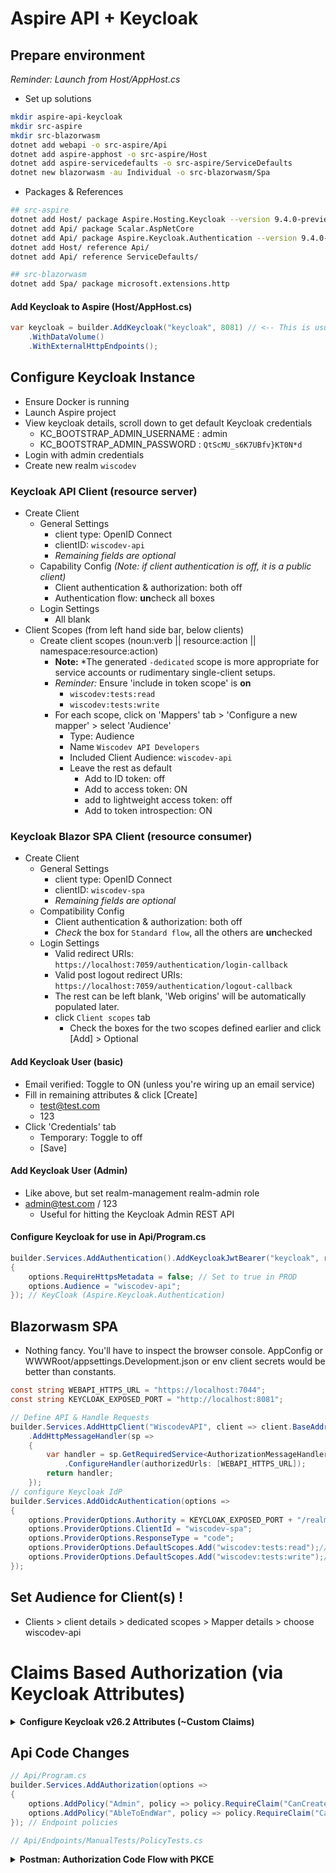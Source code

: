 # Aspire API + Keycloak 

## Prepare environment
*Reminder: Launch from Host/AppHost.cs*

- Set up solutions
```bash
mkdir aspire-api-keycloak
mkdir src-aspire
mkdir src-blazorwasm
dotnet add webapi -o src-aspire/Api
dotnet add aspire-apphost -o src-aspire/Host
dotnet add aspire-servicedefaults -o src-aspire/ServiceDefaults
dotnet new blazorwasm -au Individual -o src-blazorwasm/Spa
```

- Packages & References
```bash
## src-aspire
dotnet add Host/ package Aspire.Hosting.Keycloak --version 9.4.0-preview.1.25378.8
dotnet add Api/ package Scalar.AspNetCore
dotnet add Api/ package Aspire.Keycloak.Authentication --version 9.4.0-preview.1.25378.8 
dotnet add Host/ reference Api/
dotnet add Api/ reference ServiceDefaults/

## src-blazorwasm
dotnet add Spa/ package microsoft.extensions.http
```  

#### Add Keycloak to Aspire (Host/AppHost.cs)
```csharp
var keycloak = builder.AddKeycloak("keycloak", 8081) // <-- This is usually 8080
    .WithDataVolume()
    .WithExternalHttpEndpoints();
```


## Configure Keycloak Instance 
- Ensure Docker is running
- Launch Aspire project
- View keycloak details, scroll down to get default Keycloak credentials
  - KC_BOOTSTRAP_ADMIN_USERNAME : admin
  - KC_BOOTSTRAP_ADMIN_PASSWORD : `QtScMU_s6K7UBfv}KT0N*d`
- Login with admin credentials
- Create new realm `wiscodev` 

###  Keycloak API Client (resource server)
- Create Client
  - General Settings
    - client type: OpenID Connect
    - clientID: `wiscodev-api` 
    - *Remaining fields are optional*
  - Capability Config *(Note: if client authentication is off, it is a public client)*
    - Client authentication & authorization: both off
    - Authentication flow: **un**check all boxes
  - Login Settings
    - All blank
- Client Scopes (from left hand side bar, below clients)
  - Create client scopes (noun:verb || resource:action || namespace:resource:action)
    - **Note:** *The generated `-dedicated` scope is more appropriate for service accounts or rudimentary single-client setups.
    - *Reminder:* Ensure 'include in token scope' is **on**
      - `wiscodev:tests:read`
      - `wiscodev:tests:write`
    - For each scope, click on 'Mappers' tab > 'Configure a new mapper' > select 'Audience'
      - Type: Audience
      - Name `Wiscodev API Developers`
      - Included Client Audience: `wiscodev-api`
      - Leave the rest as default
        - Add to ID token: off
        - Add to access token: ON
        - add to lightweight access token: off
        - Add to token introspection: ON


### Keycloak Blazor SPA Client (resource consumer)
- Create Client
  - General Settings
    - client type: OpenID Connect
    - clientID: `wiscodev-spa`
    - *Remaining fields are optional*
  - Compatibility Config
    - Client authentication & authorization: both off
    - *Check* the box for `Standard flow`, all the others are **un**checked
  - Login Settings
    - Valid redirect URIs: `https://localhost:7059/authentication/login-callback`
    - Valid post logout redirect URIs: `https://localhost:7059/authentication/logout-callback`
    - The rest can be left blank, 'Web origins' will be automatically populated later.
    - click `Client scopes` tab
      - Check the boxes for the two scopes defined earlier and click [Add] > Optional

#### Add Keycloak User (basic)
- Email verified: Toggle to ON (unless you're wiring up an email service)
- Fill in remaining attributes & click [Create]
  - test@test.com
  - 123
- Click 'Credentials' tab
  - Temporary: Toggle to off
  - [Save]
#### Add Keycloak User (Admin) 
- Like above, but set realm-management realm-admin role
- admin@test.com / 123
  - Useful for hitting the Keycloak Admin REST API 


#### Configure Keycloak for use in Api/Program.cs
```csharp
builder.Services.AddAuthentication().AddKeycloakJwtBearer("keycloak", realm: "wiscodev", options =>
{
    options.RequireHttpsMetadata = false; // Set to true in PROD
    options.Audience = "wiscodev-api";
}); // KeyCloak (Aspire.Keycloak.Authentication)
```

## Blazorwasm SPA
- Nothing fancy. You'll have to inspect the browser console. AppConfig or WWWRoot/appsettings.Development.json or env client secrets would be better than constants.
```csharp
const string WEBAPI_HTTPS_URL = "https://localhost:7044";
const string KEYCLOAK_EXPOSED_PORT = "http://localhost:8081";

// Define API & Handle Requests
builder.Services.AddHttpClient("WiscodevAPI", client => client.BaseAddress = new Uri(WEBAPI_HTTPS_URL))
    .AddHttpMessageHandler(sp =>
    {
        var handler = sp.GetRequiredService<AuthorizationMessageHandler>()
            .ConfigureHandler(authorizedUrls: [WEBAPI_HTTPS_URL]); 
        return handler;
    });
// configure Keycloak IdP
builder.Services.AddOidcAuthentication(options =>
{
    options.ProviderOptions.Authority = KEYCLOAK_EXPOSED_PORT + "/realms/wiscodev";
    options.ProviderOptions.ClientId = "wiscodev-spa";
    options.ProviderOptions.ResponseType = "code";
    options.ProviderOptions.DefaultScopes.Add("wiscodev:tests:read");//
    options.ProviderOptions.DefaultScopes.Add("wiscodev:tests:write");//
});
```

## Set Audience for Client(s) !
- Clients > client details > dedicated scopes > Mapper details > choose wiscodev-api

# Claims Based Authorization (via Keycloak Attributes)
<details>
  <summary><strong>Configure Keycloak v26.2 Attributes (~Custom Claims)</strong></summary>

  ### 1. Define the Attribute in the User Profile Schema
  This makes the attribute available across the realm.

  1.  Go to **Realm Settings** -> **User profile** tab.
  2.  Click **Create attribute**.
  3.  Fill out the form:
      *   **Attribute[Name]:** `CanCreateWhirledPeas` (Machine-readable name for your API/mappers).
      *   **Display name:** `Can create whirled peas` (Friendly label for the UI).
      *   **Enabled when:** `Always`.
      *   **Required:** `off`.
      *   **Permissions -> Who can view?:** `Admin only`.
      *   **Permissions -> Who can edit?:** `Admin only`.
  4.  Click **Save**. Repeat for other custom claims.

  ### 2. Map User Attribute to the Token
  This ensures the attribute is included in the JWT when a user logs in.

  > **TLDR;** @ Keycloak > Realm > Clients >  Client Scopes > *profile* > Mappers > Add Mapper > User Attribute


  1.  Click the **Client Scopes** tab.
  2.  Click the **`profile`** scope in the list. (will be hyperlinked, if not you're in the wrong view)
  3.  On the `profile` scope's page, click its **Mappers** tab.
  4.  Click **Add mapper** {by configuration / configure a new mapper... depends on prior config}.
  > Steps won't be a 100% match if you have a `-dedicated` client, they're similar though :exclamation: TODO: *clean-up docs*
  5.  Select **By configuration** -> **User Attribute** : *Map a custom user attribute to a token claim*.
  6.  Fill out the form:
      *   **Name:** `CanCreateWhirledPeas` (A descriptive name for this mapper).
      *   **User Attribute:** `CanCreateWhirledPeas` (dropdown to the key from the user profile schema).
      *   **Token Claim Name:** `CanCreateWhirledPeas` (The name of the claim in the JWT).
      *   **Claim JSON Type:** `boolean`
      *   **Add to access token, add to ID token, add to userinfo, add to token introspection:** **ON**
        - The rest are off
  7.  Click **Save**.

  ### 3. Edit the Attribute for a Specific User
  Now you can grant the permission to a user.

  1.  Go to **Users** and select the user to edit.
  2.  On the user's **Details** tab, you will see a new field with the display name you created (e.g., "Can Delete Quote").
  3.  Enter the value (e.g., `true`) and click **Save**.

</details>


## Api Code Changes
```csharp
// Api/Program.cs
builder.Services.AddAuthorization(options =>
{
    options.AddPolicy("Admin", policy => policy.RequireClaim("CanCreateQuote", "true"));
    options.AddPolicy("AbleToEndWar", policy => policy.RequireClaim("CanCreateWhirledPeas", "true"));
}); // Endpoint policies

// Api/Endpoints/ManualTests/PolicyTests.cs

```


<details>
  <summary><strong>Postman: Authorization Code Flow with PKCE</strong></summary>

  **Notes:**
  - Configure web origins in Keycloak to prevent CORS issues with tools like Scalar. Ex: `https://localhost:7114`

  #### Step 1: Configure Your Keycloak Client for Postman

  First, you need to tell Keycloak about Postman by configuring a client that is allowed to use this flow.

  1.  **Navigate to your Keycloak Realm** and go to **Clients**.
  2.  Create a new client (e.g., `wiscodev-postman`).
  3.  **Ensure Client authentication is OFF**. This configures it as a `public` client, which is correct for a tool like Postman.
  4.  In the client settings, ensure:
      *   **Standard flow:** Must be **ON** / checked.
  5.  **Set the Valid redirect URI:** This is the most critical step. Add the official Postman callback URL:
      *   `https://oauth.pstmn.io/v1/callback`
  6.  **Enable PKCE:** From client details, click **Advanced** tab, scroll down to *Advanced settings* and set **PKCE Code Challenge Method** to **S256**.
  7.  **Save** your client configuration.

  #### Step 2: Configure Authorization in Postman

  Now, configure the authorization settings for your Postman request or collection.

  1.  Go to the **Authorization** tab.
  2.  Select **Type:** **OAuth 2.0**.
  3.  Under **Configure New Token**, fill out the form:
      *   **Grant Type:** **Authorization Code (With PKCE)**.
      *   **Callback URL:** Postman populates this automatically. Check "Authorize using browser". It must match the URL you entered in Keycloak.
      *   **Auth URL:** `https://YOUR_KEYCLOAK_DOMAIN/realms/YOUR_REALM/protocol/openid-connect/auth`
      *   **Access Token URL:** `https://YOUR_KEYCLOAK_DOMAIN/realms/YOUR_REALM/protocol/openid-connect/token`
      *   **Client ID:** The Client ID you set in Keycloak (e.g., `wiscodev-postman`).
      *   **Client Secret:** **Leave this blank.**
      *   **Code Challenge Method:** **SHA-256**.
      *   **Scope:** `openid profile email`
      *   **State:** Leave blank (Postman will generate one).

  #### Step 3: Get the Token

  1.  Click the **Get New Access Token** button.
  2.  A browser window will open to your Keycloak login page. Log in with a user's credentials.
  3.  After login, Keycloak redirects back to Postman, which automatically completes the flow.
  4.  A new window will show the `Access Token`. Click **Use Token**.

  Postman will now automatically add the JWT to the `Authorization` header of your requests as a Bearer token.

```bash
# Get a realm's users:
{{keycloakHostUrl}}/admin/realms/{{realm}}/users
```

</details>